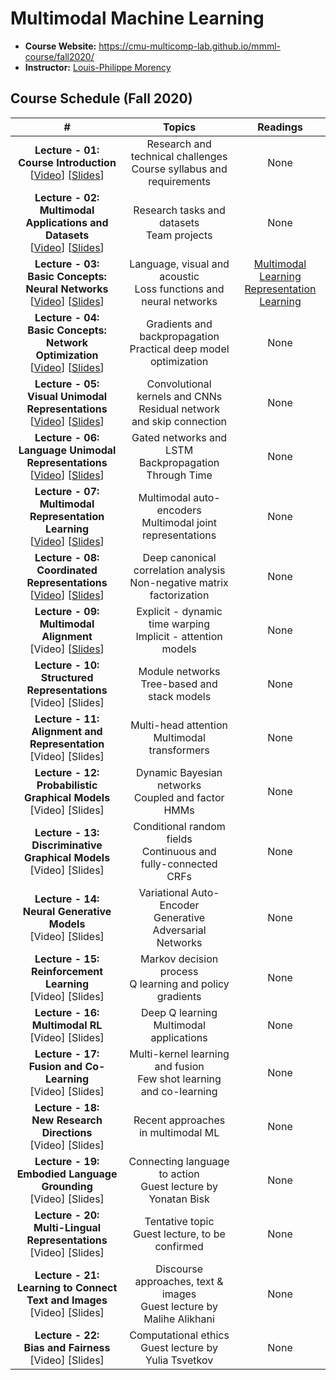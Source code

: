 # Multimodal Machine Learning

- **Course Website:** https://cmu-multicomp-lab.github.io/mmml-course/fall2020/
- **Instructor:** [Louis-Philippe Morency](https://www.cs.cmu.edu/~morency/)

## Course Schedule (Fall 2020)

|#|Topics|Readings|
|:---:|:---:|:---:|
|**Lecture - 01:<br>Course Introduction**<br>[[Video](https://www.youtube.com/watch?v=VIq5r7mCAyw)] [[Slides](https://piazza.com/class_profile/get_resource/kcnr11wq24q6z7/keg9wx5i4nk255)]|Research and technical challenges<br>Course syllabus and requirements|None|
|**Lecture - 02:<br>Multimodal Applications and Datasets**<br>[[Video](https://www.youtube.com/watch?v=fBYu8I52nVM)] [[Slides](https://cmu-multicomp-lab.github.io/mmml-course/fall2020/schedule/)]|Research tasks and datasets<br>Team projects|None|
|**Lecture - 03:<br>Basic Concepts: Neural Networks**<br>[[Video](https://youtu.be/yPrwVpeysG8)] [[Slides](https://piazza.com/class_profile/get_resource/kcnr11wq24q6z7/ketan5mtbks1bb)]|Language, visual and acoustic<br>Loss functions and neural networks|[Multimodal Learning](https://piazza.com/class_profile/get_resource/kcnr11wq24q6z7/keln1op3u2j5z1)<br>[Representation Learning](https://piazza.com/class_profile/get_resource/kcnr11wq24q6z7/keln1obkjer5ym)|
|**Lecture - 04:<br>Basic Concepts: Network Optimization**<br>[[Video](https://youtu.be/E_3gxQWaCoQ)] [[Slides](https://piazza.com/class_profile/get_resource/kcnr11wq24q6z7/kevy7808dms5eg)]|Gradients and backpropagation<br>Practical deep model optimization|None|
|**Lecture - 05:<br>Visual Unimodal Representations**<br>[[Video](https://youtu.be/skcv-Xo33BM)] [[Slides](https://piazza.com/class_profile/get_resource/kcnr11wq24q6z7/kf387t2pj7o5v2)]|Convolutional kernels and CNNs<br>Residual network and skip connection|None|
|**Lecture - 06:<br>Language Unimodal Representations**<br>[[Video](https://youtu.be/XVHN0izviAw)] [[Slides](https://piazza.com/class_profile/get_resource/kcnr11wq24q6z7/kf5xck15qhe1vu)]|Gated networks and LSTM<br>Backpropagation Through Time|None|
|**Lecture - 07:<br>Multimodal Representation Learning**<br>[[Video](https://youtu.be/37z_tJD81y8)] [[Slides](https://piazza.com/class_profile/get_resource/kcnr11wq24q6z7/kfd7o5btebo2t3)]|Multimodal auto-encoders<br>Multimodal joint representations|None|
|**Lecture - 08:<br>Coordinated Representations**<br>[[Video](https://youtu.be/2_dZ5GBlRgU)] [[Slides](https://piazza.com/class_profile/get_resource/kcnr11wq24q6z7/kffu66nwuf84p8)]|Deep canonical correlation analysis<br>Non-negative matrix factorization|None|
|**Lecture - 09:<br>Multimodal Alignment**<br>[Video] [[Slides](https://piazza.com/class_profile/get_resource/kcnr11wq24q6z7/kfmxwo95eyz2ck)]|Explicit - dynamic time warping<br>Implicit - attention models|None|
|**Lecture - 10:<br>Structured Representations**<br>[Video] [Slides]|Module networks<br>Tree-based and stack models|None|
|**Lecture - 11:<br>Alignment and Representation**<br>[Video] [Slides]|Multi-head attention<br>Multimodal transformers|None|
|**Lecture - 12:<br>Probabilistic Graphical Models**<br>[Video] [Slides]|Dynamic Bayesian networks<br>Coupled and factor HMMs|None|
|**Lecture - 13:<br>Discriminative Graphical Models**<br>[Video] [Slides]|Conditional random fields<br>Continuous and fully-connected<br>CRFs|None|
|**Lecture - 14:<br>Neural Generative Models**<br>[Video] [Slides]|Variational Auto-Encoder<br>Generative Adversarial Networks|None|
|**Lecture - 15:<br>Reinforcement Learning**<br>[Video] [Slides]|Markov decision process<br>Q learning and policy gradients|None|
|**Lecture - 16:<br>Multimodal RL**<br>[Video] [Slides]|Deep Q learning<br>Multimodal applications|None|
|**Lecture - 17:<br>Fusion and Co-Learning**<br>[Video] [Slides]|Multi-kernel learning and fusion<br>Few shot learning and co-learning|None|
|**Lecture - 18:<br>New Research Directions**<br>[Video] [Slides]|Recent approaches in multimodal ML|None|
|**Lecture - 19:<br>Embodied Language Grounding**<br>[Video] [Slides]|Connecting language to action<br>Guest lecture by Yonatan Bisk|None|
|**Lecture - 20:<br>Multi-Lingual Representations**<br>[Video] [Slides]|Tentative topic<br>Guest lecture, to be confirmed|None|
|**Lecture - 21:<br>Learning to Connect Text and Images**<br>[Video] [Slides]|Discourse approaches, text & images<br>Guest lecture by Malihe Alikhani|None|
|**Lecture - 22:<br>Bias and Fairness**<br>[Video] [Slides]|Computational ethics<br>Guest lecture by Yulia Tsvetkov|None|

